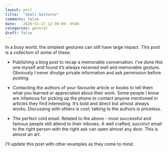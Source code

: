 ```yaml
---
layout: post
title:  "Small Gestures"
comments: false
date:   2020-01-17 12:00:00 -0500
categories: general
draft: false
---
```


In a busy world, the simplest gestures can still have large impact. This post is a collection of some of these. 

* Publishing a blog post to recap a memorable conversation. I’ve done this one myself and found it’s always received well and memorable gesture.  Obviously I never divulge private information and ask permission before posting. 

* Contacting the authors of your favourite article or books to tell them what you learned or appreciated about their work. Some people I know are infamous for picking up the phone to contact anyone mentioned in articles they find interesting.  It’s bold and direct but almost always works. Discussing with others is cool; talking to the authors is priceless. 

* The perfect cold email. Related to the above - most successful and famous people still attend to their inboxes. A well crafted, succinct email to the right person with the right ask can open almost any door. This is almost an art. 

I’ll update this post with other examples as they come to mind. 
